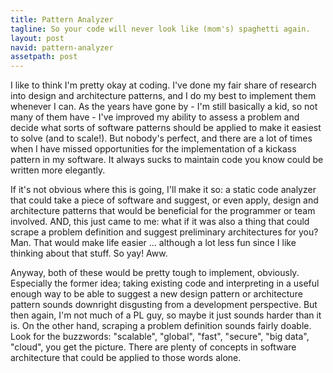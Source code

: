 ```yaml
---
title: Pattern Analyzer
tagline: So your code will never look like (mom's) spaghetti again.
layout: post
navid: pattern-analyzer
assetpath: post
---
```


I like to think I'm pretty okay at coding. I've done my fair share of research into design and architecture patterns, and I do my best to implement them whenever I can. As the years have gone by - I'm still basically a kid, so not many of them have - I've improved my ability to assess a problem and decide what sorts of software patterns should be applied to make it easiest to solve (and to scale!). But nobody's perfect, and there are a lot of times when I have missed opportunities for the implementation of a kickass pattern in my software. It always sucks to maintain code you know could be written more elegantly.

If it's not obvious where this is going, I'll make it so: a static code analyzer that could take a piece of software and suggest, or even apply, design and architecture patterns that would be beneficial for the programmer or team involved. AND, this just came to me: what if it was also a thing that could scrape a problem definition and suggest preliminary architectures for you? Man. That would make life easier ... although a lot less fun since I like thinking about that stuff. So yay! Aww.

Anyway, both of these would be pretty tough to implement, obviously. Especially the former idea; taking existing code and interpreting in a useful enough way to be able to suggest a new design pattern or architecture pattern sounds downright disgusting from a development perspective. But then again, I'm not much of a PL guy, so maybe it just sounds harder than it is. On the other hand, scraping a problem definition sounds fairly doable. Look for the buzzwords: "scalable", "global", "fast", "secure", "big data", "cloud", you get the picture. There are plenty of concepts in software architecture that could be applied to those words alone.